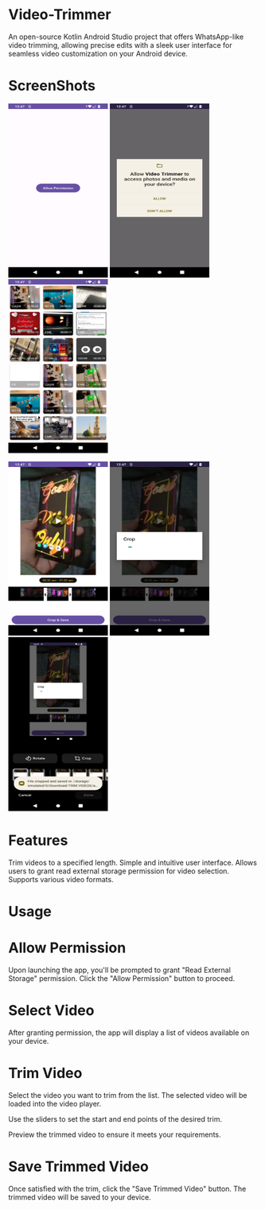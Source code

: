 # Video-Trimmer
An open-source Kotlin Android Studio project that offers WhatsApp-like video trimming, allowing precise edits with a sleek user interface for seamless video customization on your Android device.

# ScreenShots

<img width="200" height="350" src="screenshots/Screenshot_20231009-124711.png" alt="Image" > <img width="200" height="350" src="screenshots/Screenshot_20231009-124720.png" alt="Image" > <img width="200" height="350" src="screenshots/Screenshot_20231009-124730.png" alt="Image" >


<img width="200" height="350" src="screenshots/Screenshot_20231009-124738.png" alt="Image" > <img width="200" height="350" src="screenshots/Screenshot_20231009-124744.png" alt="Image" > <img width="200" height="350" src="screenshots/Screenshot_20231009-124755.png" alt="Image" >


# Features
Trim videos to a specified length.
Simple and intuitive user interface.
Allows users to grant read external storage permission for video selection.
Supports various video formats.

# Usage
# Allow Permission

Upon launching the app, you'll be prompted to grant "Read External Storage" permission. Click the "Allow Permission" button to proceed.
# Select Video

After granting permission, the app will display a list of videos available on your device.
# Trim Video

Select the video you want to trim from the list. The selected video will be loaded into the video player.

Use the sliders to set the start and end points of the desired trim.

Preview the trimmed video to ensure it meets your requirements.

# Save Trimmed Video

Once satisfied with the trim, click the "Save Trimmed Video" button. The trimmed video will be saved to your device.
